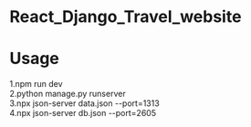 # React_Django_Travel_website

# Usage
1.npm run dev                                                       
2.python manage.py runserver       
3.npx json-server data.json --port=1313                                   
4.npx json-server db.json --port=2605
